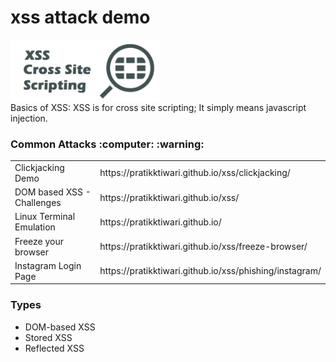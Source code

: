 # xss attack demo
<img align="center" src="https://raw.githubusercontent.com/pratikktiwari/xss/main/res/xss-logo.png" height="100px"/>
<br/>
Basics of XSS: XSS is for cross site scripting; It simply means javascript injection.

<h3>Common Attacks :computer: :warning: </h3>  
<table>
  <tr>
    <td>Clickjacking Demo</td>
    <td>https://pratikktiwari.github.io/xss/clickjacking/</td>
  </tr>
  <tr>
    <td>DOM based XSS - Challenges</td>
    <td>https://pratikktiwari.github.io/xss/</td>
  </tr>
  <tr>
    <td>Linux Terminal Emulation</td>
    <td>https://pratikktiwari.github.io/</td>
  </tr>
  <tr>
    <td>Freeze your browser</td>
    <td>https://pratikktiwari.github.io/xss/freeze-browser/</td>
  </tr>
  <tr>
    <td>Instagram Login Page</td>
    <td>https://pratikktiwari.github.io/xss/phishing/instagram/</td>
  </tr>
 </table>
<h3>Types</h3>
<ul>
  <li>DOM-based XSS</li>
  <li>Stored XSS</li>
  <li>Reflected XSS</li>
</ul>
  
